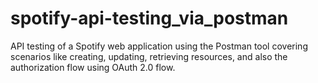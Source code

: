 # spotify-api-testing_via_postman
API testing of a Spotify web application using the Postman tool covering scenarios like creating, updating, retrieving resources, and also the authorization flow using OAuth 2.0 flow.
